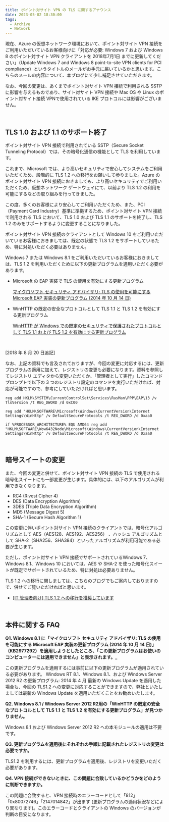 ```yaml
--- 
title: ポイント対サイト VPN の TLS に関するアナウンス
date: 2023-05-02 18:30:00 
tags: 
  - Archive
  - Network
---
```


現在、Azure の仮想ネットワーク環境において、ポイント対サイト VPN 接続をご利用いただいているお客様向けに「対応が必要: Windows 7 および Windows 8 のポイント対サイト VPN クライアントを 2018年7月1日 までに更新してください」（Update Windows 7 and Windows 8 point-to-site VPN clients for PCI compliance）というタイトルのメールがお手元に届いているかと思います。こちらのメールの内容について、本ブログにて少し補足させていただきます。

なお、今回の変更は、あくまでポイント対サイト VPN 接続で利用される SSTP に影響を与えるものであり、サイト対サイト VPN 接続や Mac OS や Linux のポイント対サイト接続 VPNで使用されている IKE プロトコルには影響がございません。

</br>

## TLS 1.0 および 1.1 のサポート終了
ポイント対サイト VPN 接続で利用されている SSTP（Secure Socket Tunneling Protocol）では、その暗号化通信の機能として TLS を利用しています。

これまで、Microsoft では、より高いセキュリティで安心してシステムをご利用いただくため、段階的に TLS 1.2 への移行をお願いして参りました。Azure のポイント対サイト VPN 接続におきましても、より高いセキュリティでご利用いただくため、仮想ネットワーク ゲートウェイにて、以前より TLS 1.2 の利用を可能にするなどの取り組みを行ってきました。

この度、多くのお客様により安心してご利用いただくため、また、PCI（Payment Card Industry）基準に準拠するため、ポイント対サイト VPN 接続で利用される TLS において、TLS 1.0 および TLS 1.1 のサポートを終了し、TLS 1.2 のみをサポートするように変更することになりました。

ポイント対サイト VPN 接続のクライアントとして Windows 10 をご利用いただいているお客様におきましては、既定の状態で TLS 1.2 をサポートしているため、特に対処いただく必要はありません。

Windows 7 または Windows 8.1 をご利用いただいているお客様におきましては、TLS 1.2 を利用いただくために以下の更新プログラムを適用いただく必要があります。

- Microsoft の EAP 実装で TLS の使用を有効にする更新プログラム

  [マイクロソフト セキュリティ アドバイザリ: TLS の使用を可能にする Microsoft EAP 実装の更新プログラム (2014 年 10 月 14 日)](https://support.microsoft.com/ja-jp/help/2977292/microsoft-security-advisory-update-for-microsoft-eap-implementation-th)

- WinHTTP の既定の安全なプロトコルとして TLS 1.1 と TLS 1.2 を有効にする更新プログラム

  [WinHTTP が Windows での既定のセキュリティで保護されたプロトコルとして TLS 1.1 および TLS 1.2 を有効にする更新プログラム](https://support.microsoft.com/ja-jp/help/3140245/update-to-enable-tls-1-1-and-tls-1-2-as-a-default-secure-protocols-in)

</br>

[2018 年 8 月 20 日追記]

なお、上記の資料でも言及されておりますが、今回の変更に対応するには、更新プログラムの適用に加えて、レジストリの変更も必要になります。資料を参照してレジストリ エディタから変更いただくか、「管理者として実行」したコマンドプロンプトで以下の 3 つのレジストリ設定のコマンドを実行いただければ、対応が可能ですので、参考にしていただければと思います。

```
reg add HKLM\SYSTEM\CurrentControlSet\Services\RasMan\PPP\EAP\13 /v TlsVersion /t REG_DWORD /d 0xC00

reg add "HKLM\SOFTWARE\Microsoft\Windows\CurrentVersion\Internet Settings\WinHttp" /v DefaultSecureProtocols /t REG_DWORD /d 0xaa0

if %PROCESSOR_ARCHITECTURE% EQU AMD64 reg add "HKLM\SOFTWARE\Wow6432Node\Microsoft\Windows\CurrentVersion\Internet Settings\WinHttp" /v DefaultSecureProtocols /t REG_DWORD /d 0xaa0
```

</br>

## 暗号スイートの変更

また、今回の変更と併せて、ポイント対サイト VPN 接続の TLS で使用される暗号化スイートにも一部変更が生じます。具体的には、以下のアルゴリズムが利用できなくなります。

* RC4 (Rivest Cipher 4)
* DES (Data Encryption Algorithm)
* 3DES (Triple Data Encryption Algorithm)
* MD5 (Message Digest 5)
* SHA-1 (Secure Hash Algorithm 1)

この変更に伴いポイント対サイト VPN 接続のクライアントでは、暗号化アルゴリズムとして AES（AES128、AES192、AES256） 、ハッシュ アルゴリズムとして SHA-2（SHA256、SHA384）といったアルゴリズムが利用可能である必要が生じます。

ただし、ポイント対サイト VPN 接続でサポートされているWindows 7、Windows 8.1、Windows 10 においては、AES や SHA-2 を使った暗号化スイートが既定でサポートされているため、特に対処は必要ありません。

TLS 1.2 への移行に関しましては、こちらのブログでもご案内しておりますので、併せてご覧いただければと思います。

* [[IT 管理者向け] TLS 1.2 への移行を推奨しています](https://blogs.technet.microsoft.com/jpsecurity/2017/07/11/tlsmigration/)

</br>

## 本件に関する FAQ

**Q1. Windows 8.1 に「マイクロソフト セキュリティ アドバイザリ: TLS の使用を可能にする Microsoft EAP 実装の更新プログラム (2014 年 10 月 14 日)」（KB2977292）を適用しようとしたところ、「この更新プログラムはお使いのコンピューターには適用できません」と表示されます。_**

この更新プログラムを適用するには事前に以下の更新プログラムが適用されている必要があります。
Windows RT 8.1、Windows 8.1、および Windows Server 2012 R2 の更新プログラム: 2014 年 4 月
最新の Windows Update を適用した場合も、今回の TLS1.2 への変更に対応することができますので、弊社といたしましては最新の Windows Update を適用いただくことをお勧めいたします。

**Q2. Windows 8.1 / Windows Server 2012 R2用の「WinHTTP の既定の安全なプロトコルとして TLS 1.1 と TLS 1.2 を有効にする更新プログラム」が見つかりません。**

Windows 8.1 および Windows Server 2012 R2 への本モジュールの適用は不要です。

**Q3. 更新プログラムを適用後にそれぞれの手順に記載されたレジストリの変更は必要ですか。**

TLS1.2 を利用するには、更新プログラムを適用後、レジストリを変更いただく必要があります。

**Q4. VPN 接続ができないときに、この問題に合致しているかどうかをどのように判断できますか。**

この問題に合致すると、VPN 接続時のエラーコードとして「812」「0x80072746」「2147014842」が出ます (更新プログラムの適用状況などにより異なります)。このエラーコードとクライアントの Windows のバージョンが判断の目安になります。